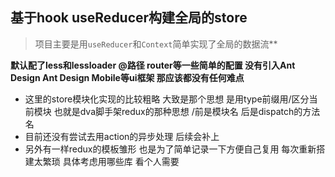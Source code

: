 ## 基于hook useReducer构建全局的store

> 项目主要是用`useReducer`和`Context`简单实现了全局的数据流**

**默认配了less和lessloader @路径 router等一些简单的配置 没有引入Ant Design Ant Design Mobile等ui框架 那应该都没有任何难点**

- 这里的store模块化实现的比较粗略 大致是那个思想 是用type前缀用/区分当前模块 也就是dva脚手架redux的那种思想 /前是模块名 后是dispatch的方法名
- 目前还没有尝试去用action的异步处理 后续会补上
- 另外有一样redux的模板雏形 也是为了简单记录一下方便自己复用 每次重新搭建太繁琐 具体考虑用哪些库 看个人需要